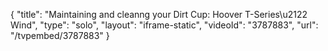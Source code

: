 {
    "title": "Maintaining and cleanng your Dirt Cup: Hoover T-Series\u2122 Wind",
    "type": "solo",
    "layout": "iframe-static",
    "videoId": "3787883",
    "url": "\/tvpembed\/3787883"
}